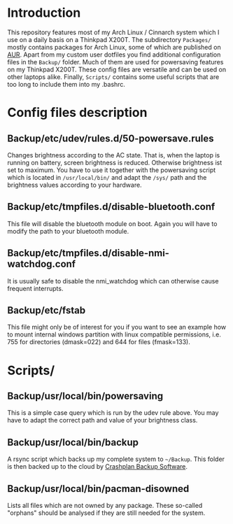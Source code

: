 # Introduction
This repository features most of my Arch Linux / Cinnarch system which I use on a daily basis on a Thinkpad X200T. The subdirectory `Packages/` mostly contains packages for Arch Linux, some of which are published on [AUR](https://aur.archlinux.org/packages/?SeB=m&K=orschiro). Apart from my custom user dotfiles you find additional configuration files in the `Backup/` folder. Much of them are used for powersaving features on my Thinkpad X200T. These config files are versatile and can be used on other laptops alike. Finally, `Scripts/` contains some useful scripts that are too long to include them into my .bashrc.

# Config files description
## Backup/etc/udev/rules.d/50-powersave.rules
Changes brightness according to the AC state. That is, when the laptop is running on battery, screen brightness is reduced. Otherwise brightness ist set to maximum. You have to use it together with the powersaving script which is located in `/usr/local/bin/` and adapt the `/sys/` path and the brightness values according to your hardware. 
## Backup/etc/tmpfiles.d/disable-bluetooth.conf
This file will disable the bluetooth module on boot. Again you will have to modify the path to your bluetooth module.
## Backup/etc/tmpfiles.d/disable-nmi-watchdog.conf
It is usually safe to disable the nmi_watchdog which can otherwise cause frequent interrupts. 
## Backup/etc/fstab
This file might only be of interest for you if you want to see an example how to mount internal windows partition with linux compatible permissions, i.e. 755 for directories (dmask=022) and 644 for files (fmask=133).

# Scripts/
## Backup/usr/local/bin/powersaving
This is a simple case query which is run by the udev rule above. You may have to adapt the correct path and value of your brightness class.
## Backup/usr/local/bin/backup
A rsync script which backs up my complete system to `~/Backup`. This folder is then backed up to the cloud by [Crashplan Backup Software](http://crashplan.com).
## Backup/usr/local/bin/pacman-disowned
Lists all files which are not owned by any package. These so-called "orphans" should be analysed if they are still needed for the system.